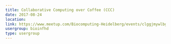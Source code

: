 ```yaml
---
title: Collaborative Computing over Coffee (CCC)
date: 2017-08-24
location: 
link: https://www.meetup.com/Biocomputing-Heidelberg/events/clggjmywlbgc/
usergroup: bioinfhd
type: usergroup
---
```


